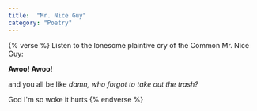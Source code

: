```yaml
---
title:  "Mr. Nice Guy"
category: "Poetry"
---
```

{% verse %}
Listen to the lonesome plaintive cry
of the Common Mr. Nice Guy:

**Awoo! Awoo!**

and you all be like _damn, who forgot to take out the trash?_

God I'm so woke it hurts
{% endverse %}
